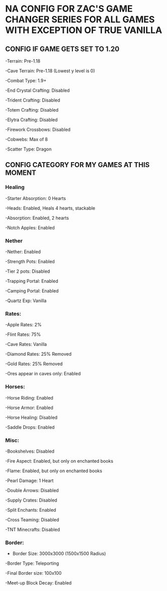 # NA CONFIG FOR ZAC'S GAME CHANGER SERIES FOR ALL GAMES WITH EXCEPTION OF TRUE VANILLA

## CONFIG IF GAME GETS SET TO 1.20

-Terrain: Pre-1.18

-Cave Terrain: Pre-1.18 (Lowest y level is 0)

-Combat Type: 1.9+

-End Crystal Crafting: Disabled

-Trident Crafting: Disabled

-Totem Crafting: Disabled

-Elytra Crafting: Disabled

-Firework Crossbows: Disabled

-Cobwebs: Max of 8

-Scatter Type: Dragon


## CONFIG CATEGORY FOR MY GAMES AT THIS MOMENT

### Healing

-Starter Absorption: 0 Hearts

-Heads: Enabled, Heals 4 hearts, stackable

-Absorption: Enabled, 2 hearts

-Notch Apples: Enabled

### Nether

-Nether: Enabled 

-Strength Pots: Enabled

-Tier 2 pots: Disabled

-Trapping Portal: Enabled

-Camping Portal: Enabled

-Quartz Exp: Vanilla

### Rates:

-Apple Rates: 2%

-Flint Rates: 75%

-Cave Rates: Vanilla

-Diamond Rates: 25% Removed

-Gold Rates: 25% Removed

-Ores appear in caves only: Enabled

### Horses: 

-Horse Riding: Enabled

-Horse Armor: Enabled

-Horse Healing: Disabled

-Saddle Drops: Enabled

### Misc: 

-Bookshelves: Disabled

-Fire Aspect: Enabled, but only on enchanted books

-Flame: Enabled, but only on enchanted books

-Pearl Damage: 1 Heart

-Double Arrows: Disabled

-Supply Crates: Disabled

-Split Enchants: Enabled

-Cross Teaming: Disabled

-TNT Minecrafts: Disabled

### Border: 

- Border Size: 3000x3000 (1500x1500 Radius)

-Border Type: Teleporting

-Final Border size: 100x100

-Meet-up Block Decay: Enabled


